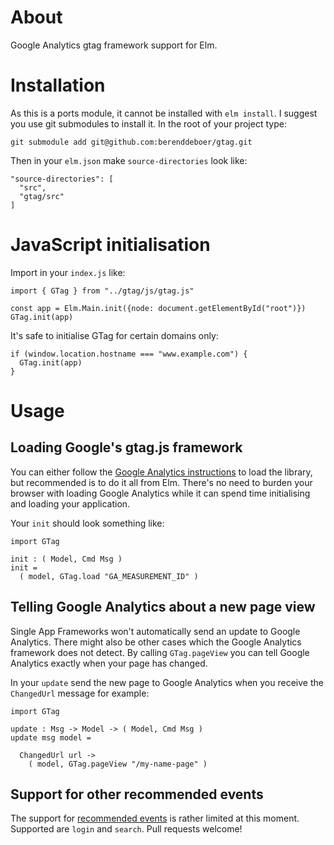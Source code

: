 # About

Google Analytics gtag framework support for Elm.


# Installation

As this is a ports module, it cannot be installed with `elm
install`. I suggest you use git submodules to install it. In the root of your project type:

```
git submodule add git@github.com:berenddeboer/gtag.git
```

Then in your `elm.json` make `source-directories` look like:

```
"source-directories": [
  "src",
  "gtag/src"
]
```

# JavaScript initialisation

Import in your `index.js` like:

```
import { GTag } from "../gtag/js/gtag.js"

const app = Elm.Main.init({node: document.getElementById("root")})
GTag.init(app)
```

It's safe to initialise GTag for certain domains only:

```
if (window.location.hostname === "www.example.com") {
  GTag.init(app)
}
```


# Usage

## Loading Google's gtag.js framework

You can either follow the [Google Analytics
instructions](https://developers.google.com/analytics/devguides/collection/gtagjs)
to load the library, but recommended is to do it all from Elm. There's
no need to burden your browser with loading Google Analytics while it
can spend time initialising and loading your application.

Your `init` should look something like:

```
import GTag

init : ( Model, Cmd Msg )
init =
  ( model, GTag.load "GA_MEASUREMENT_ID" )
```


## Telling Google Analytics about a new page view

Single App Frameworks won't automatically send an update to Google
Analytics. There might also be other cases which the Google Analytics
framework does not detect. By calling `GTag.pageView` you can tell
Google Analytics exactly when your page has changed.

In your `update` send the new page to Google Analytics when you
receive the `ChangedUrl` message for example:

```
import GTag

update : Msg -> Model -> ( Model, Cmd Msg )
update msg model =

  ChangedUrl url ->
    ( model, GTag.pageView "/my-name-page" )
```


## Support for other recommended events

The support for [recommended
events](https://developers.google.com/gtagjs/reference/event) is
rather limited at this moment. Supported are `login` and
`search`. Pull requests welcome!
